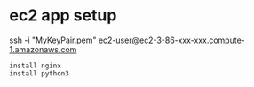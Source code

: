 # ec2 app setup

ssh -i "MyKeyPair.pem" ec2-user@ec2-3-86-xxx-xxx.compute-1.amazonaws.com


```
install nginx
install python3
```

